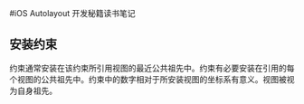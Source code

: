 #iOS Autolayout 开发秘籍读书笔记

## 安装约束
约束通常安装在该约束所引用视图的最近公共祖先中。约束有必要安装在引用的每个视图的公共祖先中。约束中的数字相对于所安装视图的坐标系有意义。视图被视为自身祖先。
